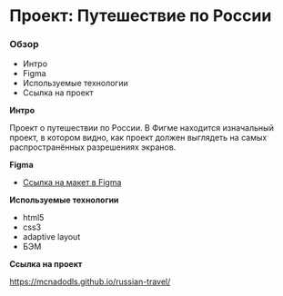# Проект: Путешествие по России

### Обзор
* Интро
* Figma
* Используемые технологии
* Ссылка на проект

**Интро**

Проект о путешествии по России.
В Фигме находится изначальный проект, в котором видно, как проект должен выглядеть на самых распространённых разрешениях экранов.

**Figma**

* [Ссылка на макет в Figma](https://www.figma.com/file/5S2WSbEFL6awjVWJ0NWL8Q/Sprint-3_-Russia-_-desktop-mobile?node-id=28503%3A0)

**Используемые технологии**

* html5 
* css3  
* adaptive layout
* БЭМ

**Ссылка на проект**

https://mcnadodls.github.io/russian-travel/
